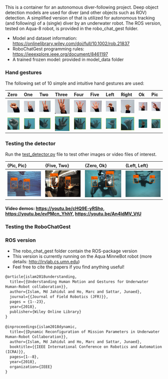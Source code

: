 This is a container for an autonomous diver-following project. Deep object detection models are used for diver (and other objects such as ROV) detection. A simplified version of that is utilized for autonomous tracking (and following) of a (single) diver by an underwater robot. The ROS version, tested on Aqua-8 robot, is provided in the robo_chat_gest folder.

- Model and dataset information:  https://onlinelibrary.wiley.com/doi/full/10.1002/rob.21837 
- RoboChatGest programming rules:  https://ieeexplore.ieee.org/document/8461197
- A trained frozen model: provided in model_data folder

### Hand gestures 
The following set of 10 simple and intuitive hand gestures are used:

| Zero | One | Two | Three | Four | Five | Left | Right | Ok | Pic |  
|:------|:------|:------|:------|:------|:------|:------|:------|:------|:------|
| ![det-7](/test_data/res/d0.jpg) | ![det-7](/test_data/res/d1.jpg)     | ![det-1](/test_data/res/d2.jpg) | ![det-7](/test_data/res/d3.jpg) | ![det-7](/test_data/res/d4.jpg)     | ![det-1](/test_data/res/d5.jpg) | ![det-7](/test_data/res/d6.jpg) | ![det-7](/test_data/res/d7.jpg)     | ![det-1](/test_data/res/d8.jpg) |![det-1](/test_data/res/d9.jpg) |
| ![det-7](/test_data/res/u0.jpg) | ![det-7](/test_data/res/u1.jpg)     | ![det-1](/test_data/res/u2.jpg) | ![det-7](/test_data/res/u3.jpg) | ![det-7](/test_data/res/u4.jpg)     | ![det-1](/test_data/res/u5.jpg) | ![det-7](/test_data/res/u6.jpg) | ![det-7](/test_data/res/u7.jpg)     | ![det-1](/test_data/res/u8.jpg) |![det-1](/test_data/res/u9.jpg) |



### Testing the detector
Run the [test_detector.py](test_detector.py) file to test other images or video files of interest.


| {Pic, Pic} | {Five, Two} | {Zero, Ok} | {Left, Left} | 
|:--------------------|:----------------|:----------------|:----------------
| ![det-86](/test_data/res/0.jpg)     | ![det-96](/test_data/res/5.jpg) |   ![det-106](/test_data/res/7.jpg) | ![det-1118](/test_data/res/10.jpg)     | 
#### Video demos: https://youtu.be/cHQ9E-yRSho, https://youtu.be/evPMcn_YhhY, https://youtu.be/An4IdMV_VtU


### Testing the RoboChatGest 




### ROS version
- The robo_chat_gest folder contain the ROS-package version 
- This version is currently running on the Aqua MinneBot robot (more details: http://irvlab.cs.umn.edu)
- Feel free to cite the papers if you find anything useful!

```
@article{islam2018understanding,
  title={{Understanding Human Motion and Gestures for Underwater Human-Robot collaboration}},
  author={Islam, Md Jahidul and Ho, Marc and Sattar, Junaed},
  journal={{Journal of Field Robotics (JFR)}},
  pages = {1--23},
  year={2018},
  publisher={Wiley Online Library}
}

@inproceedings{islam2018dynamic,
  title={{Dynamic Reconfiguration of Mission Parameters in Underwater Human-Robot Collaboration}},
  author={Islam, Md Jahidul and Ho, Marc and Sattar, Junaed},
  booktitle={{IEEE International Conference on Robotics and Automation (ICRA)}},
  pages={1--8},
  year={2018},
  organization={IEEE}
}
```


